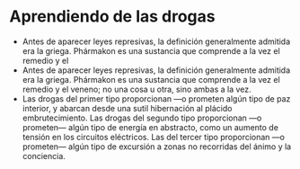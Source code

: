 # Aprendiendo de las drogas
- Antes de aparecer leyes represivas, la definición generalmente admitida era la griega. Phármakon es una sustancia que comprende a la vez el remedio y el
- Antes de aparecer leyes represivas, la definición generalmente admitida era la griega. Phármakon es una sustancia que comprende a la vez el remedio y el veneno; no una cosa u otra, sino ambas a la vez.
- Las drogas del primer tipo proporcionan —o prometen algún tipo de paz interior, y abarcan desde una sutil hibernación al plácido embrutecimiento. Las drogas del segundo tipo proporcionan —o prometen— algún tipo de energía en abstracto, como un aumento de tensión en los circuitos eléctricos. Las del tercer tipo proporcionan —o prometen— algún tipo de excursión a zonas no recorridas del ánimo y la conciencia.
